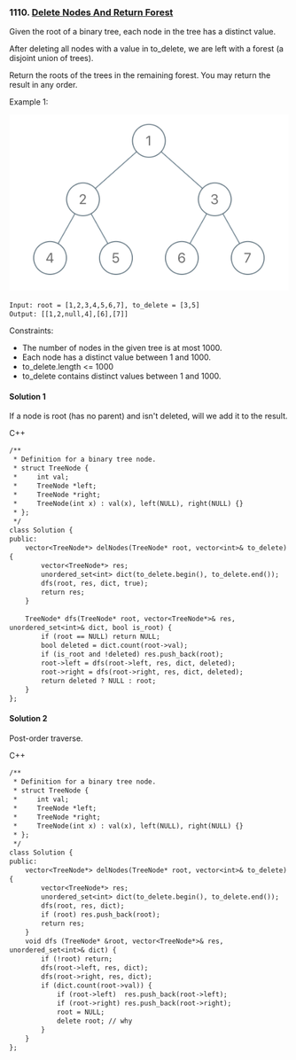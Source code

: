 ### 1110\. [Delete Nodes And Return Forest](https://leetcode.com/problems/delete-nodes-and-return-forest/)

Given the root of a binary tree, each node in the tree has a distinct value.

After deleting all nodes with a value in to_delete, we are left with a forest (a disjoint union of trees).

Return the roots of the trees in the remaining forest.  You may return the result in any order.

Example 1:

![alt text](screen-shot-2019-07-01-at-53836-pm.png)

```
Input: root = [1,2,3,4,5,6,7], to_delete = [3,5]
Output: [[1,2,null,4],[6],[7]]
```

Constraints:

* The number of nodes in the given tree is at most 1000.
* Each node has a distinct value between 1 and 1000.
* to_delete.length <= 1000
* to_delete contains distinct values between 1 and 1000.

#### Solution 1

If a node is root (has no parent) and isn't deleted,
will we add it to the result.

C++

```
/**
 * Definition for a binary tree node.
 * struct TreeNode {
 *     int val;
 *     TreeNode *left;
 *     TreeNode *right;
 *     TreeNode(int x) : val(x), left(NULL), right(NULL) {}
 * };
 */
class Solution {
public:
    vector<TreeNode*> delNodes(TreeNode* root, vector<int>& to_delete) {
        vector<TreeNode*> res;
        unordered_set<int> dict(to_delete.begin(), to_delete.end());
        dfs(root, res, dict, true);
        return res;
    }

    TreeNode* dfs(TreeNode* root, vector<TreeNode*>& res, unordered_set<int>& dict, bool is_root) {
        if (root == NULL) return NULL;
        bool deleted = dict.count(root->val);
        if (is_root and !deleted) res.push_back(root);
        root->left = dfs(root->left, res, dict, deleted);
        root->right = dfs(root->right, res, dict, deleted);
        return deleted ? NULL : root;
    }
};
```

#### Solution 2

Post-order traverse. 

C++

```
/**
 * Definition for a binary tree node.
 * struct TreeNode {
 *     int val;
 *     TreeNode *left;
 *     TreeNode *right;
 *     TreeNode(int x) : val(x), left(NULL), right(NULL) {}
 * };
 */
class Solution {
public:
    vector<TreeNode*> delNodes(TreeNode* root, vector<int>& to_delete) {
        vector<TreeNode*> res;
        unordered_set<int> dict(to_delete.begin(), to_delete.end());
        dfs(root, res, dict);
        if (root) res.push_back(root);
        return res;
    }
    void dfs (TreeNode* &root, vector<TreeNode*>& res, unordered_set<int>& dict) {
        if (!root) return; 
        dfs(root->left, res, dict);
        dfs(root->right, res, dict);
        if (dict.count(root->val)) {
            if (root->left)  res.push_back(root->left);
            if (root->right) res.push_back(root->right);
            root = NULL;
            delete root; // why
        }
    }
};
```
